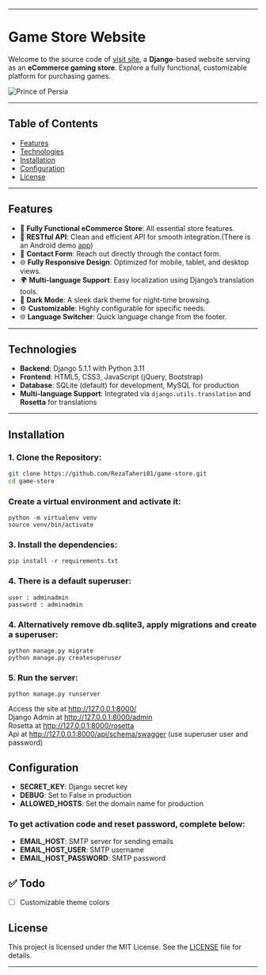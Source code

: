 * * *

# Game Store Website

Welcome to the source code of [visit site](https://aghreza01.pythonanywhere.com), a **Django**-based website serving as an **eCommerce gaming store**. Explore a fully functional, customizable platform for purchasing games.

![Prince of Persia](https://github.com/user-attachments/assets/adc80554-142e-46a8-a94a-1a7534d25ad1)

---

## Table of Contents

- [Features](#features)
- [Technologies](#technologies)
- [Installation](#installation)
- [Configuration](#configuration)
- [License](#license)

---

## Features

- 🛒 **Fully Functional eCommerce Store**: All essential store features.
- 🔗 **RESTful API**: Clean and efficient API for smooth integration.(There is an Android demo [app](https://github.com/RezaTaheri01/game-store/releases/tag/V0.0.1))
- 📩 **Contact Form**: Reach out directly through the contact form.
- 🌐 **Fully Responsive Design**: Optimized for mobile, tablet, and desktop views.
- 🌍 **Multi-language Support**: Easy localization using Django’s translation tools.
- 🌙 **Dark Mode**: A sleek dark theme for night-time browsing.
- ⚙️ **Customizable**: Highly configurable for specific needs.
- 🌐 **Language Switcher**: Quick language change from the footer.

---

## Technologies

- **Backend**: Django 5.1.1 with Python 3.11
- **Frontend**: HTML5, CSS3, JavaScript (jQuery, Bootstrap)
- **Database**: SQLite (default) for development, MySQL for production
- **Multi-language Support**: Integrated via `django.utils.translation` and **Rosetta** for translations

---

## Installation

### 1. Clone the Repository:

```bash
git clone https://github.com/RezaTaheri01/game-store.git
cd game-store
```

### Create a virtual environment and activate it:

```
python -m virtualenv venv
source venv/bin/activate
```

### 3. Install the dependencies:

```
pip install -r requirements.txt
```
### 4. There is a default superuser:

```
user : adminadmin
password : adminadmin
```

### 4. Alternatively remove db.sqlite3, apply migrations and create a superuser:

```
python manage.py migrate
python manage.py createsuperuser
```

### 5. Run the server:

```
python manage.py runserver
```

Access the site at http://127.0.0.1:8000/<br>
Django Admin at http://127.0.0.1:8000/admin<br>
Rosetta at http://127.0.0.1:8000/rosetta<br>
Api at http://127.0.0.1:8000/api/schema/swagger (use superuser user and password)<br>

## Configuration

- **SECRET_KEY**: Django secret key
- **DEBUG**: Set to False in production
- **ALLOWED_HOSTS**: Set the domain name for production
 ### To get activation code and reset password, complete below:
- **EMAIL_HOST**: SMTP server for sending emails
- **EMAIL_HOST_USER**: SMTP username
- **EMAIL_HOST_PASSWORD**: SMTP password

## ✅ Todo

- [ ] Customizable theme colors

## License

This project is licensed under the MIT License. See the [LICENSE](https://github.com/RezaTaheri01/game-store/edit/main/LICENSE) file for details.


* * *
